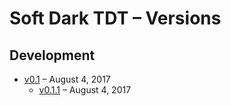 # Soft Dark TDT – Versions

## Development

- [v0.1](https://github.com/matiboux/Soft-Dark-TDT/releases/tag/v0.1) – August 4, 2017
  * [v0.1.1](https://github.com/matiboux/Soft-Dark-TDT/releases/tag/v0.1.1) – August 4, 2017